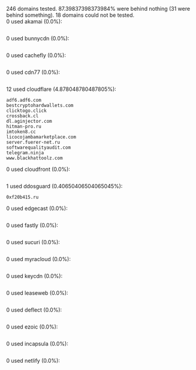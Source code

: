 246 domains tested. 87.39837398373984% were behind nothing (31 were behind something). 18 domains could not be tested.<br>
0 used akamai (0.0%):
```

```

0 used bunnycdn (0.0%):
```

```

0 used cachefly (0.0%):
```

```

0 used cdn77 (0.0%):
```

```

12 used cloudflare (4.878048780487805%):
```
adf6.adf6.com
bestcryptohardwallets.com
clicktogo.click
crossback.cl
dl.aginjector.com
hitman-pro.ru
imtoken8.cc
licocojambamarketplace.com
server.fuerer-net.ru
softwarequalityaudit.com
telegram.ninja
www.blackhattoolz.com
```

0 used cloudfront (0.0%):
```

```

1 used ddosguard (0.40650406504065045%):
```
0xf20b415.ru
```

0 used edgecast (0.0%):
```

```

0 used fastly (0.0%):
```

```

0 used sucuri (0.0%):
```

```

0 used myracloud (0.0%):
```

```

0 used keycdn (0.0%):
```

```

0 used leaseweb (0.0%):
```

```

0 used deflect (0.0%):
```

```

0 used ezoic (0.0%):
```

```

0 used incapsula (0.0%):
```

```

0 used netlify (0.0%):
```

```
